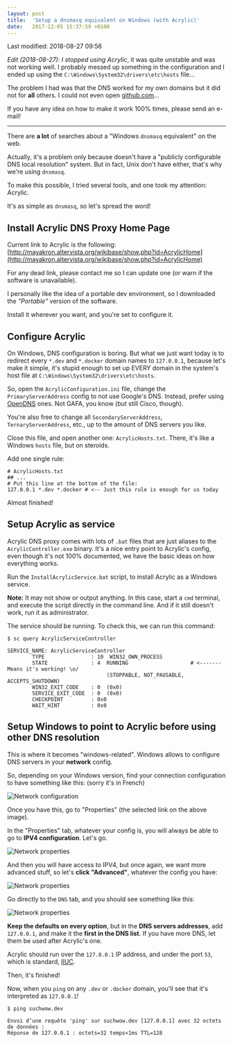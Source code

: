 ```yaml
---
layout: post
title:  'Setup a dnsmasq equivalent on Windows (with Acrylic)'
date:   2017-12-05 15:37:59 +0100
---
```


Last modified: 2018-08-27 09:56

*Edit (2018-08-27)*: *I stopped using Acrylic*, it was quite unstable and was not working well. I probably messed up
something in the configuration and I ended up using the `C:\Windows\System32\drivers\etc\hosts` file...

The problem I had was that the DNS worked for my own domains but it did not for **all** others. I could not even open
[github.com](https://github.com)...

If you have any idea on how to make it work 100% times, please send an e-mail!

---

There are **a lot** of searches about a "Windows `dnsmasq` equivalent" on the web.

Actually, it's a problem only because doesn't have a "publicly configurable DNS local resolution" system. But in fact,
Unix don't have either, that's why we're using `dnsmasq`.

To make this possible, I tried several tools, and one took my attention: Acrylic.

It's as simple as `dnsmasq`, so let's spread the word!

## Install Acrylic DNS Proxy Home Page

Current link to Acrylic is the following:
[http://mayakron.altervista.org/wikibase/show.php?id=AcrylicHome](http://mayakron.altervista.org/wikibase/show.php?id=AcrylicHome)

For any dead link, please contact me so I can update one (or warn if the software is unavailable).

I personally like the idea of a portable dev environment, so I downloaded the _"Portable"_ version of the software.

Install it wherever you want, and you're set to configure it.

## Configure Acrylic

On Windows, DNS configuration is boring. But what we just want today is to redirect every `*.dev` and `*.docker` domain
names to `127.0.0.1`, because let's make it simple, it's stupid enough to set up EVERY domain in the system's host file
at `C:\Windows\System32\drivers\etc\hosts`.

So, open the `AcrylicConfiguration.ini` file, change the `PrimaryServerAddress` config to not use Google's DNS. Instead,
prefer using [OpenDNS](https://en.wikipedia.org/wiki/OpenDNS) ones. Not GAFA, you know (but still Cisco, though).

You're also free to change all `SecondaryServerAddress`, `TernaryServerAddress`, etc., up to the amount of DNS servers
you like.

Close this file, and open another one: `AcrylicHosts.txt`. There, it's like a Windows `hosts` file, but on steroids.

Add one single rule:

```
# AcrylicHosts.txt 
## ...
# Put this line at the bottom of the file:
127.0.0.1 *.dev *.docker # <-- Just this rule is enough for us today
```

Almost finished!

## Setup Acrylic as service

Acrylic DNS proxy comes with lots of `.bat` files that are just aliases to the `AcrylicController.exe` binary. It's a
nice entry point to Acrylic's config, even though it's not 100% documented, we have the basic ideas on how everything
works.

Run the `InstallAcrylicService.bat` script, to install Acrylic as a Windows service.

**Note:** It may not show or output anything. In this case, start a `cmd` terminal, and execute the script directly in 
the command line. And if it still doesn't work, run it as administrator.

The service should be running. To check this, we can run this command:

```
$ sc query AcrylicServiceController

SERVICE_NAME: AcrylicServiceController
        TYPE               : 10  WIN32_OWN_PROCESS
        STATE              : 4  RUNNING                    # <------- Means it's working! \o/
                                (STOPPABLE, NOT_PAUSABLE, ACCEPTS_SHUTDOWN)
        WIN32_EXIT_CODE    : 0  (0x0)
        SERVICE_EXIT_CODE  : 0  (0x0)
        CHECKPOINT         : 0x0
        WAIT_HINT          : 0x0
```

## Setup Windows to point to Acrylic before using other DNS resolution

This is where it becomes "windows-related". Windows allows to configure DNS servers in your **network** config.

So, depending on your Windows version, find your connection configuration to have something like this:
(sorry it's in French)

![Network configuration](/img/acrylic_network_config.jpg)

Once you have this, go to "Properties" (the selected link on the above image).

In the "Properties" tab, whatever your config is, you will always be able to go to **IPV4 configuration**. Let's go.

![Network properties](/img/acrylic_network_config_properties.jpg)

And then you will have access to IPV4, but once again, we want more advanced stuff, so let's **click "Advanced"**, 
whatever the config you have:

![Network properties](/img/acrylic_network_config_ipv4.jpg)

Go directly to the `DNS` tab, and you should see something like this:

![Network properties](/img/acrylic_network_config_dns.jpg)

**Keep the defaults on every option**, but in the **DNS servers addresses**, add `127.0.0.1`, and make it the **first in
the DNS list**. If you have more DNS, let them be used after Acrylic's one.

Acrylic should run over the `127.0.0.1` IP address, and under the port `53`, which is standard, 
[IIUC](https://en.wiktionary.org/wiki/IIUC). 

Then, it's finished!

Now, when you `ping` on any `.dev` or `.docker` domain, you'll see that it's interpreted as `127.0.0.1`!

```
$ ping suchwow.dev

Envoi d’une requête 'ping' sur suchwow.dev [127.0.0.1] avec 32 octets de données :
Réponse de 127.0.0.1 : octets=32 temps<1ms TTL=128
```

